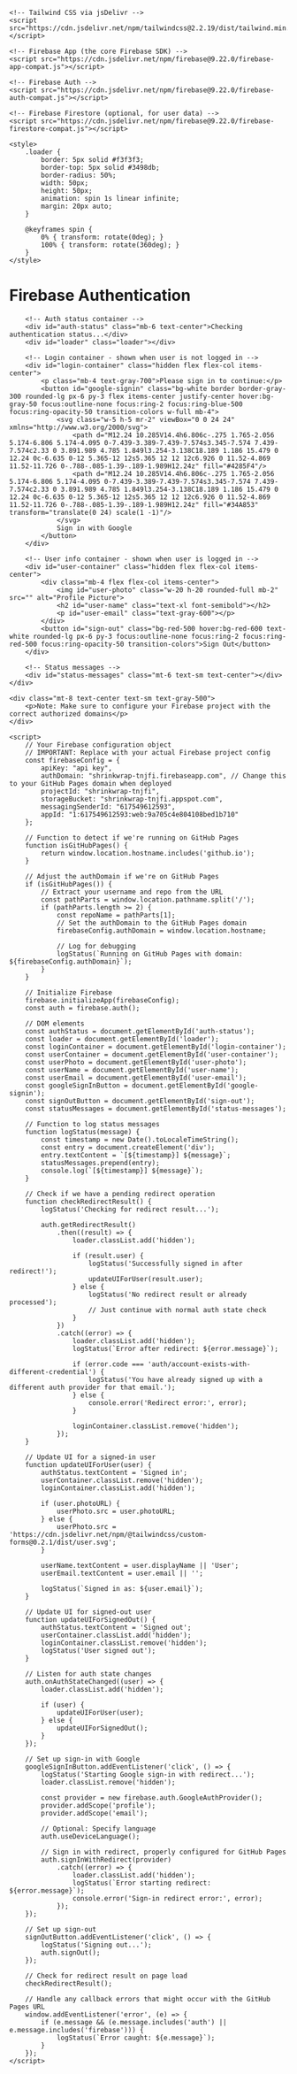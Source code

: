 <!DOCTYPE html>
<html lang="en">
<head>
    <meta charset="UTF-8">
    <meta name="viewport" content="width=device-width, initial-scale=1.0">
    <title>Firebase Authentication with GitHub Pages</title>
    
    <!-- Tailwind CSS via jsDelivr -->
    <script src="https://cdn.jsdelivr.net/npm/tailwindcss@2.2.19/dist/tailwind.min.js"></script>
    
    <!-- Firebase App (the core Firebase SDK) -->
    <script src="https://cdn.jsdelivr.net/npm/firebase@9.22.0/firebase-app-compat.js"></script>
    
    <!-- Firebase Auth -->
    <script src="https://cdn.jsdelivr.net/npm/firebase@9.22.0/firebase-auth-compat.js"></script>
    
    <!-- Firebase Firestore (optional, for user data) -->
    <script src="https://cdn.jsdelivr.net/npm/firebase@9.22.0/firebase-firestore-compat.js"></script>
    
    <style>
        .loader {
            border: 5px solid #f3f3f3;
            border-top: 5px solid #3498db;
            border-radius: 50%;
            width: 50px;
            height: 50px;
            animation: spin 1s linear infinite;
            margin: 20px auto;
        }
        
        @keyframes spin {
            0% { transform: rotate(0deg); }
            100% { transform: rotate(360deg); }
        }
    </style>
</head>
<body class="bg-gray-100 min-h-screen flex flex-col items-center justify-center p-4">
    <div class="bg-white rounded-lg shadow-xl p-8 max-w-md w-full">
        <h1 class="text-2xl font-bold text-center mb-6">Firebase Authentication</h1>
        
        <!-- Auth status container -->
        <div id="auth-status" class="mb-6 text-center">Checking authentication status...</div>
        <div id="loader" class="loader"></div>
        
        <!-- Login container - shown when user is not logged in -->
        <div id="login-container" class="hidden flex flex-col items-center">
            <p class="mb-4 text-gray-700">Please sign in to continue:</p>
            <button id="google-signin" class="bg-white border border-gray-300 rounded-lg px-6 py-3 flex items-center justify-center hover:bg-gray-50 focus:outline-none focus:ring-2 focus:ring-blue-500 focus:ring-opacity-50 transition-colors w-full mb-4">
                <svg class="w-5 h-5 mr-2" viewBox="0 0 24 24" xmlns="http://www.w3.org/2000/svg">
                    <path d="M12.24 10.285V14.4h6.806c-.275 1.765-2.056 5.174-6.806 5.174-4.095 0-7.439-3.389-7.439-7.574s3.345-7.574 7.439-7.574c2.33 0 3.891.989 4.785 1.849l3.254-3.138C18.189 1.186 15.479 0 12.24 0c-6.635 0-12 5.365-12 12s5.365 12 12 12c6.926 0 11.52-4.869 11.52-11.726 0-.788-.085-1.39-.189-1.989H12.24z" fill="#4285F4"/>
                    <path d="M12.24 10.285V14.4h6.806c-.275 1.765-2.056 5.174-6.806 5.174-4.095 0-7.439-3.389-7.439-7.574s3.345-7.574 7.439-7.574c2.33 0 3.891.989 4.785 1.849l3.254-3.138C18.189 1.186 15.479 0 12.24 0c-6.635 0-12 5.365-12 12s5.365 12 12 12c6.926 0 11.52-4.869 11.52-11.726 0-.788-.085-1.39-.189-1.989H12.24z" fill="#34A853" transform="translate(0 24) scale(1 -1)"/>
                </svg>
                Sign in with Google
            </button>
        </div>
        
        <!-- User info container - shown when user is logged in -->
        <div id="user-container" class="hidden flex flex-col items-center">
            <div class="mb-4 flex flex-col items-center">
                <img id="user-photo" class="w-20 h-20 rounded-full mb-2" src="" alt="Profile Picture">
                <h2 id="user-name" class="text-xl font-semibold"></h2>
                <p id="user-email" class="text-gray-600"></p>
            </div>
            <button id="sign-out" class="bg-red-500 hover:bg-red-600 text-white rounded-lg px-6 py-3 focus:outline-none focus:ring-2 focus:ring-red-500 focus:ring-opacity-50 transition-colors">Sign Out</button>
        </div>
        
        <!-- Status messages -->
        <div id="status-messages" class="mt-6 text-sm text-center"></div>
    </div>
    
    <div class="mt-8 text-center text-sm text-gray-500">
        <p>Note: Make sure to configure your Firebase project with the correct authorized domains</p>
    </div>

    <script>
        // Your Firebase configuration object
        // IMPORTANT: Replace with your actual Firebase project config
        const firebaseConfig = {
            apiKey: "api key",
            authDomain: "shrinkwrap-tnjfi.firebaseapp.com", // Change this to your GitHub Pages domain when deployed
            projectId: "shrinkwrap-tnjfi",
            storageBucket: "shrinkwrap-tnjfi.appspot.com",
            messagingSenderId: "617549612593",
            appId: "1:617549612593:web:9a705c4e804108bed1b710"
        };
        
        // Function to detect if we're running on GitHub Pages
        function isGitHubPages() {
            return window.location.hostname.includes('github.io');
        }
        
        // Adjust the authDomain if we're on GitHub Pages
        if (isGitHubPages()) {
            // Extract your username and repo from the URL
            const pathParts = window.location.pathname.split('/');
            if (pathParts.length >= 2) {
                const repoName = pathParts[1];
                // Set the authDomain to the GitHub Pages domain
                firebaseConfig.authDomain = window.location.hostname;
                
                // Log for debugging
                logStatus(`Running on GitHub Pages with domain: ${firebaseConfig.authDomain}`);
            }
        }
        
        // Initialize Firebase
        firebase.initializeApp(firebaseConfig);
        const auth = firebase.auth();
        
        // DOM elements
        const authStatus = document.getElementById('auth-status');
        const loader = document.getElementById('loader');
        const loginContainer = document.getElementById('login-container');
        const userContainer = document.getElementById('user-container');
        const userPhoto = document.getElementById('user-photo');
        const userName = document.getElementById('user-name');
        const userEmail = document.getElementById('user-email');
        const googleSignInButton = document.getElementById('google-signin');
        const signOutButton = document.getElementById('sign-out');
        const statusMessages = document.getElementById('status-messages');
        
        // Function to log status messages
        function logStatus(message) {
            const timestamp = new Date().toLocaleTimeString();
            const entry = document.createElement('div');
            entry.textContent = `[${timestamp}] ${message}`;
            statusMessages.prepend(entry);
            console.log(`[${timestamp}] ${message}`);
        }
        
        // Check if we have a pending redirect operation
        function checkRedirectResult() {
            logStatus('Checking for redirect result...');
            
            auth.getRedirectResult()
                .then((result) => {
                    loader.classList.add('hidden');
                    
                    if (result.user) {
                        logStatus('Successfully signed in after redirect!');
                        updateUIForUser(result.user);
                    } else {
                        logStatus('No redirect result or already processed');
                        // Just continue with normal auth state check
                    }
                })
                .catch((error) => {
                    loader.classList.add('hidden');
                    logStatus(`Error after redirect: ${error.message}`);
                    
                    if (error.code === 'auth/account-exists-with-different-credential') {
                        logStatus('You have already signed up with a different auth provider for that email.');
                    } else {
                        console.error('Redirect error:', error);
                    }
                    
                    loginContainer.classList.remove('hidden');
                });
        }
        
        // Update UI for a signed-in user
        function updateUIForUser(user) {
            authStatus.textContent = 'Signed in';
            userContainer.classList.remove('hidden');
            loginContainer.classList.add('hidden');
            
            if (user.photoURL) {
                userPhoto.src = user.photoURL;
            } else {
                userPhoto.src = 'https://cdn.jsdelivr.net/npm/@tailwindcss/custom-forms@0.2.1/dist/user.svg';
            }
            
            userName.textContent = user.displayName || 'User';
            userEmail.textContent = user.email || '';
            
            logStatus(`Signed in as: ${user.email}`);
        }
        
        // Update UI for signed-out user
        function updateUIForSignedOut() {
            authStatus.textContent = 'Signed out';
            userContainer.classList.add('hidden');
            loginContainer.classList.remove('hidden');
            logStatus('User signed out');
        }
        
        // Listen for auth state changes
        auth.onAuthStateChanged((user) => {
            loader.classList.add('hidden');
            
            if (user) {
                updateUIForUser(user);
            } else {
                updateUIForSignedOut();
            }
        });
        
        // Set up sign-in with Google
        googleSignInButton.addEventListener('click', () => {
            logStatus('Starting Google sign-in with redirect...');
            loader.classList.remove('hidden');
            
            const provider = new firebase.auth.GoogleAuthProvider();
            provider.addScope('profile');
            provider.addScope('email');
            
            // Optional: Specify language
            auth.useDeviceLanguage();
            
            // Sign in with redirect, properly configured for GitHub Pages
            auth.signInWithRedirect(provider)
                .catch((error) => {
                    loader.classList.add('hidden');
                    logStatus(`Error starting redirect: ${error.message}`);
                    console.error('Sign-in redirect error:', error);
                });
        });
        
        // Set up sign-out
        signOutButton.addEventListener('click', () => {
            logStatus('Signing out...');
            auth.signOut();
        });
        
        // Check for redirect result on page load
        checkRedirectResult();
        
        // Handle any callback errors that might occur with the GitHub Pages URL
        window.addEventListener('error', (e) => {
            if (e.message && (e.message.includes('auth') || e.message.includes('firebase'))) {
                logStatus(`Error caught: ${e.message}`);
            }
        });
    </script>
</body>
</html>
